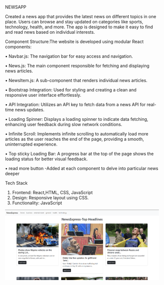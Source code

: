 NEWSAPP

Created a news app that provides the latest news on different topics in one place. Users can browse and stay updated on categories like sports, technology, health, and more. The app is designed to make it easy to find and read news based on individual interests.


Component Structure:The website is developed using modular React components:

•	Navbar.js: The navigation bar for easy access and navigation.

•	News.js: The main component responsible for fetching and displaying news articles.

•	NewsItem.js: A sub-component that renders individual news articles.

•	Bootstrap Integration: Used for styling and creating a clean and responsive user interface effortlessly.

•	API Integration: Utilizes an API key to fetch data from a news API for real-time news updates.

•	Loading Spinner: Displays a loading spinner to indicate data fetching, enhancing user feedback during slow network conditions.

•	Infinite Scroll: Implements infinite scrolling to automatically load more articles as the user reaches the end of the page, providing a smooth, uninterrupted experience.

•	Top sticky Loading Bar: A progress bar at the top of the page shows the loading status for better visual feedback.

•	read more button -Added at each component to delve into particular news deeper

Tech Stack

1. Frontend: React,HTML, CSS, JavaScript
2. Design: Responsive layout using CSS.
3. Functionality: JavaScript 


![image_alt](https://github.com/SuhaniBharti/newsExpress/blob/main/Screenshot%202025-06-10%20203202.png)
